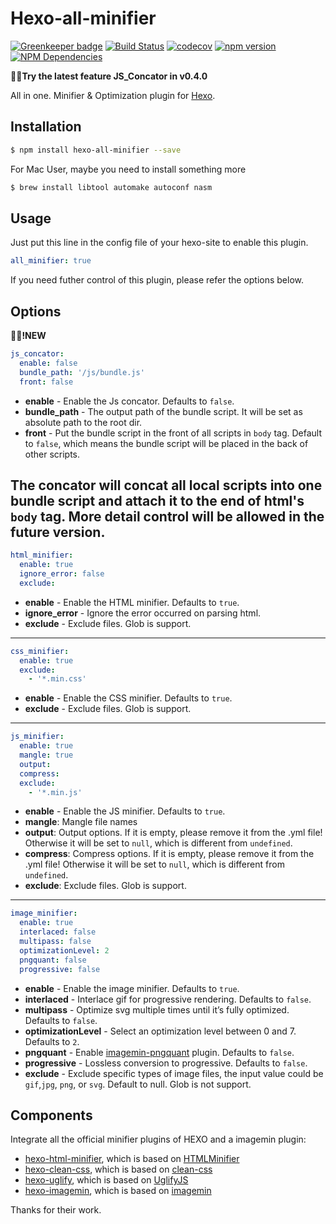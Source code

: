 # Hexo-all-minifier

[![Greenkeeper badge](https://badges.greenkeeper.io/chenzhutian/hexo-all-minifier.svg)](https://greenkeeper.io/)
[![Build Status](https://travis-ci.org/chenzhutian/hexo-all-minifier.svg?branch=master)](https://travis-ci.org/chenzhutian/hexo-all-minifier)
[![codecov](https://codecov.io/gh/chenzhutian/hexo-all-minifier/branch/master/graph/badge.svg)](https://codecov.io/gh/chenzhutian/hexo-all-minifier)
[![npm version](https://badge.fury.io/js/hexo-all-minifier.svg)](https://badge.fury.io/js/hexo-all-minifier)
[![NPM Dependencies](https://david-dm.org/unhealthy/hexo-all-minifier.svg)](https://www.npmjs.com/package/hexo-all-minifier)

:star2::new:**Try the latest feature JS_Concator in v0.4.0**

All in one. Minifier & Optimization plugin for [Hexo](https://hexo.io).

## Installation
``` bash
$ npm install hexo-all-minifier --save
```
For Mac User, maybe you need to install something more
```bash
$ brew install libtool automake autoconf nasm
```
## Usage
Just put this line in the config file of your hexo-site to enable this plugin.
``` yaml
all_minifier: true
```
If you need futher control of this plugin, please refer the options below.

## Options
:star2::new:**!NEW**
``` yaml
js_concator:
  enable: false
  bundle_path: '/js/bundle.js'
  front: false
```
- **enable** - Enable the Js concator. Defaults to `false`.
- **bundle_path** - The output path of the bundle script. It will be set as absolute path to the root dir.
- **front** - Put the bundle script in the front of all scripts in `body` tag. Default to `false`, which means the bundle script will be placed in the back of other scripts.

The concator will concat all local scripts into one bundle script and attach it to the end of html's `body` tag.
More detail control will be allowed in the future version.
----------

``` yaml
html_minifier:
  enable: true
  ignore_error: false
  exclude:
```
- **enable** - Enable the HTML minifier. Defaults to `true`.
- **ignore_error** - Ignore the error occurred on parsing html.
- **exclude** - Exclude files. Glob is support.

----------

``` yaml
css_minifier:
  enable: true
  exclude: 
    - '*.min.css'
```
- **enable** - Enable the CSS minifier. Defaults to `true`.
- **exclude** - Exclude files. Glob is support.

----------

``` yaml
js_minifier:
  enable: true
  mangle: true
  output:
  compress:
  exclude: 
    - '*.min.js'
```
- **enable** - Enable the JS minifier. Defaults to `true`.
- **mangle**: Mangle file names
- **output**: Output options. If it is empty, please remove it from the .yml file! Otherwise it will be set to `null`, which is different from `undefined`.
- **compress**: Compress options. If it is empty, please remove it from the .yml file! Otherwise it will be set to `null`, which is different from `undefined`.
- **exclude**: Exclude files. Glob is support.

----------

```yaml
image_minifier:
  enable: true
  interlaced: false
  multipass: false
  optimizationLevel: 2
  pngquant: false
  progressive: false
```
- **enable** - Enable the image minifier. Defaults to `true`.
- **interlaced** - Interlace gif for progressive rendering. Defaults to `false`.
- **multipass** - Optimize svg multiple times until it’s fully optimized. Defaults to `false`.
- **optimizationLevel** - Select an optimization level between 0 and 7. Defaults to `2`.
- **pngquant** - Enable [imagemin-pngquant](https://github.com/imagemin/imagemin-pngquant) plugin. Defaults to `false`.
- **progressive** - Lossless conversion to progressive. Defaults to `false`.
- **exclude** - Exclude specific types of image files, the input value could be `gif`,`jpg`, `png`, or `svg`. Default to null. Glob is not support. 


## Components
Integrate all the official minifier plugins of HEXO and a imagemin plugin:
- [hexo-html-minifier](https://github.com/hexojs/hexo-html-minifier), which is based on [HTMLMinifier](https://github.com/kangax/html-minifier)
- [hexo-clean-css](https://github.com/hexojs/hexo-clean-css), which is based on [clean-css](https://github.com/jakubpawlowicz/clean-css)
- [hexo-uglify](https://github.com/hexojs/hexo-uglify), which is based on [UglifyJS](http://lisperator.net/uglifyjs/)
- [hexo-imagemin](https://github.com/vseventer/hexo-imagemin), which is based on [imagemin](https://github.com/imagemin/imagemin)

Thanks for their work.
